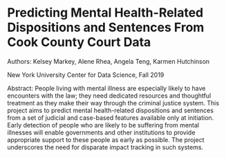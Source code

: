 # Predicting Mental Health-Related Dispositions and Sentences From Cook County Court Data
Authors: Kelsey Markey, Alene Rhea, Angela Teng, Karmen Hutchinson

New York University Center for Data Science, Fall 2019

Abstract: People living with mental illness are especially likely to have encounters with the law; they need dedicated resources and thoughtful treatment as they make their way through the criminal justice system. This project aims to predict mental health-related dispositions and sentences from a set of judicial and case-based features available only at initiation. Early detection of people who are likely to be suffering from mental illnesses will enable governments and other institutions to provide appropriate support to these people as early as possible. The project underscores the need for disparate impact tracking in such systems.
